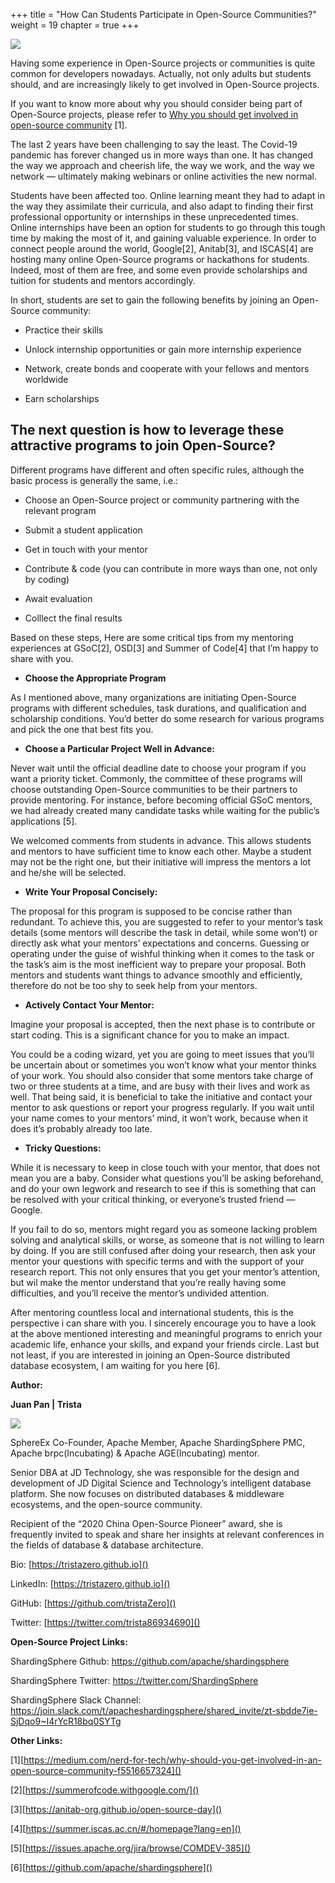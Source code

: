 +++
title = "How Can Students Participate in Open-Source Communities?"
weight = 19
chapter = true
+++

![](https://shardingsphere.apache.org/blog/img/Blog_19_img_1_community.png)

Having some experience in Open-Source projects or communities is quite common for developers nowadays. Actually, not only adults but students should, and are increasingly likely to get involved in Open-Source projects.

If you want to know more about why you should consider being part of Open-Source projects, please refer to [Why you should get involved in open-source community](https://medium.com/nerd-for-tech/why-should-you-get-involved-in-an-open-source-community-f5516657324) [1].

The last 2 years have been challenging to say the least. The Covid-19 pandemic has forever changed us in more ways than one. It has changed the way we approach and cheerish life, the way we work, and the way we network — ultimately making webinars or online activities the new normal.

Students have been affected too. Online learning meant they had to adapt in the way they assimilate their curricula, and also adapt to finding their first professional opportunity or internships in these unprecedented times. Online internships have been an option for students to go through this tough time by making the most of it, and gaining valuable experience. In order to connect people around the world, Google[2], Anitab[3], and ISCAS[4] are hosting many online Open-Source programs or hackathons for students. Indeed, most of them are free, and some even provide scholarships and tuition for students and mentors accordingly.

In short, students are set to gain the following benefits by joining an Open-Source community:

- Practice their skills

- Unlock internship opportunities or gain more internship experience

- Network, create bonds and cooperate with your fellows and mentors worldwide

- Earn scholarships

## The next question is how to leverage these attractive programs to join Open-Source?

Different programs have different and often specific rules, although the basic process is generally the same, i.e.:

- Choose an Open-Source project or community partnering with the relevant program

- Submit a student application

- Get in touch with your mentor

- Contribute & code (you can contribute in more ways than one, not only by coding)

- Await evaluation

- Colllect the final results

Based on these steps, Here are some critical tips from my mentoring experiences at GSoC[2], OSD[3] and Summer of Code[4] that I’m happy to share with you.

* **Choose the Appropriate Program**

As I mentioned above, many organizations are initiating Open-Source programs with different schedules, task durations, and qualification and scholarship conditions. You’d better do some research for various programs and pick the one that best fits you.

* **Choose a Particular Project Well in Advance:**

Never wait until the official deadline date to choose your program if you want a priority ticket. Commonly, the committee of these programs will choose outstanding Open-Source communities to be their partners to provide mentoring. For instance, before becoming official GSoC mentors, we had already created many candidate tasks while waiting for the public’s applications [5].

We welcomed comments from students in advance. This allows students and mentors to have sufficient time to know each other. Maybe a student may not be the right one, but their initiative will impress the mentors a lot and he/she will be selected.

* **Write Your Proposal Concisely:**

The proposal for this program is supposed to be concise rather than redundant. To achieve this, you are suggested to refer to your mentor’s task details (some mentors will describe the task in detail, while some won’t) or directly ask what your mentors’ expectations and concerns. Guessing or operating under the guise of wishful thinking when it comes to the task or the task’s aim is the most inefficient way to prepare your proposal. Both mentors and students want things to advance smoothly and efficiently, therefore do not be too shy to seek help from your mentors.

* **Actively Contact Your Mentor:**

Imagine your proposal is accepted, then the next phase is to contribute or start coding. This is a significant chance for you to make an impact.

You could be a coding wizard, yet you are going to meet issues that you’ll be uncertain about or sometimes you won’t know what your mentor thinks of your work. You should also consider that some mentors take charge of two or three students at a time, and are busy with their lives and work as well. That being said, it is beneficial to take the initiative and contact your mentor to ask questions or report your progress regularly. If you wait until your name comes to your mentors’ mind, it won’t work, because when it does it’s probably already too late.

* **Tricky Questions:**

While it is necessary to keep in close touch with your mentor, that does not mean you are a baby. Consider what questions you’ll be asking beforehand, and do your own legwork and research to see if this is something that can be resolved with your critical thinking, or everyone’s trusted friend — Google.

If you fail to do so, mentors might regard you as someone lacking problem solving and analytical skills, or worse, as someone that is not willing to learn by doing. If you are still confused after doing your research, then ask your mentor your questions with specific terms and with the support of your research report. This not only ensures that you get your mentor’s attention, but wil make the mentor understand that you’re really having some difficulties, and you’ll receive the mentor’s undivided attention.

After mentoring countless local and international students, this is the perspective i can share with you. I sincerely encourage you to have a look at the above mentioned interesting and meaningful programs to enrich your academic life, enhance your skills, and expand your friends circle. Last but not least, if you are interested in joining an Open-Source distributed database ecosystem, I am waiting for you here [6].

**Author:**

**Juan Pan | Trista**

![](https://shardingsphere.apache.org/blog/img/Blog_19_img_2_Pan_Juan_Photo.jpg)

SphereEx Co-Founder, Apache Member, Apache ShardingSphere PMC, Apache brpc(Incubating) & Apache AGE(Incubating) mentor.

Senior DBA at JD Technology, she was responsible for the design and development of JD Digital Science and Technology’s intelligent database platform. She now focuses on distributed databases & middleware ecosystems, and the open-source community.

Recipient of the “2020 China Open-Source Pioneer” award, she is frequently invited to speak and share her insights at relevant conferences in the fields of database & database architecture.

Bio: [https://tristazero.github.io]()

LinkedIn: [https://tristazero.github.io]()

GitHub: [https://github.com/tristaZero]()

Twitter: [https://twitter.com/trista86934690]()

**Open-Source Project Links:**

ShardingSphere Github: [https://github.com/apache/shardingsphere
]()

ShardingSphere Twitter: [https://twitter.com/ShardingSphere
]() 

ShardingSphere Slack Channel: [https://join.slack.com/t/apacheshardingsphere/shared_invite/zt-sbdde7ie-SjDqo9~I4rYcR18bq0SYTg
]()

**Other Links:**

  [1][https://medium.com/nerd-for-tech/why-should-you-get-involved-in-an-open-source-community-f5516657324]() 
  
  [2][https://summerofcode.withgoogle.com/]()
  
  [3][https://anitab-org.github.io/open-source-day]()
  
  [4][https://summer.iscas.ac.cn/#/homepage?lang=en]()
  
  [5][https://issues.apache.org/jira/browse/COMDEV-385]()
  
  [6][https://github.com/apache/shardingsphere]()
  
